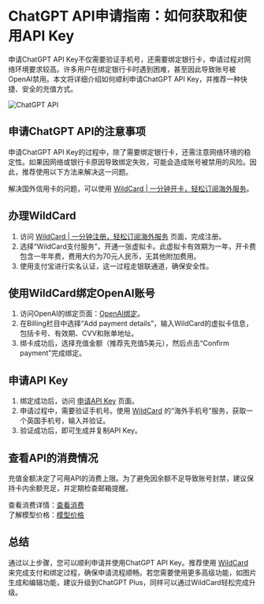 # ChatGPT API申请指南：如何获取和使用API Key

申请ChatGPT API Key不仅需要验证手机号，还需要绑定银行卡，申请过程对网络环境要求较高。许多用户在绑定银行卡时遇到困难，甚至因此导致账号被OpenAI禁用。本文将详细介绍如何顺利申请ChatGPT API Key，并推荐一种快捷、安全的充值方式。

![ChatGPT API](https://github.com/user-attachments/assets/dae70afa-5d5e-46a4-a4b4-a95b74aaf99d)

## 申请ChatGPT API的注意事项

申请ChatGPT API Key的过程中，除了需要绑定银行卡，还需注意网络环境的稳定性。如果因网络或银行卡原因导致绑定失败，可能会造成账号被禁用的风险。因此，推荐使用以下方法来解决这一问题。

解决国外信用卡的问题，可以使用 [WildCard | 一分钟开卡，轻松订阅海外服务](https://bit.ly/WildCardo)。

## 办理WildCard

1. 访问 [WildCard | 一分钟注册，轻松订阅海外服务](https://bit.ly/WildCardo) 页面，完成注册。
2. 选择“WildCard支付服务”，开通一张虚拟卡。此虚拟卡有效期为一年，开卡费包含一年年费，费用大约为70元人民币，无其他附加费用。
3. 使用支付宝进行实名认证，这一过程走银联通道，确保安全性。

## 使用WildCard绑定OpenAI账号

1. 访问OpenAI的绑定页面：[OpenAI绑定](https://platform.openai.com/account/billing/overview)。
2. 在Billing栏目中选择“Add payment details”，输入WildCard的虚拟卡信息，包括卡号、有效期、CVV和账单地址。
3. 绑卡成功后，选择充值金额（推荐先充值5美元），然后点击“Confirm payment”完成绑定。

## 申请API Key

1. 绑定成功后，访问 [申请API Key](https://platform.openai.com/api-keys) 页面。
2. 申请过程中，需要验证手机号。使用 [WildCard](https://bit.ly/WildCardo) 的“海外手机号”服务，获取一个英国手机号，输入并验证。
3. 验证成功后，即可生成并复制API Key。

## 查看API的消费情况

充值金额决定了可用API的消费上限。为了避免因余额不足导致账号封禁，建议保持卡内余额充足，并定期检查邮箱提醒。

查看消费详情：[查看消费](https://platform.openai.com/usage)  
了解模型价格：[模型价格](https://openai.com/pricing)

## 总结

通过以上步骤，您可以顺利申请并使用ChatGPT API Key。推荐使用 [WildCard](https://bit.ly/WildCardo) 来完成支付和绑定过程，确保申请流程顺畅。若您需要使用更多高级功能，如图片生成和编辑功能，建议升级到ChatGPT Plus，同样可以通过WildCard轻松完成升级。

